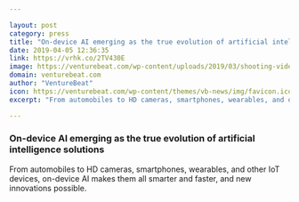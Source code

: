 ```yaml
---

layout: post
category: press
title: "On-device AI emerging as the true evolution of artificial intelligence solutions"
date: 2019-04-05 12:36:35
link: https://vrhk.co/2TV430E
image: https://venturebeat.com/wp-content/uploads/2019/03/shooting-video-with-phone.GettyImages-924368526.jpg?w=1200&strip=all
domain: venturebeat.com
author: "VentureBeat"
icon: https://venturebeat.com/wp-content/themes/vb-news/img/favicon.ico
excerpt: "From automobiles to HD cameras, smartphones, wearables, and other IoT devices, on-device AI makes them all smarter and faster, and new innovations possible."

---
```


### On-device AI emerging as the true evolution of artificial intelligence solutions

From automobiles to HD cameras, smartphones, wearables, and other IoT devices, on-device AI makes them all smarter and faster, and new innovations possible.